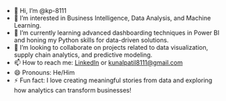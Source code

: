 - 👋 Hi, I’m @kp-8111  
- 👀 I’m interested in Business Intelligence, Data Analysis, and Machine Learning.  
- 🌱 I’m currently learning advanced dashboarding techniques in Power BI and honing my Python skills for data-driven solutions.  
- 💞️ I’m looking to collaborate on projects related to data visualization, supply chain analytics, and predictive modeling.  
- 📫 How to reach me: [LinkedIn](https://www.linkedin.com/in/kp8111/) or kunalpatil8111@gmail.com  
- 😄 Pronouns: He/Him  
- ⚡ Fun fact: I love creating meaningful stories from data and exploring how analytics can transform businesses!  


<!---
kp-8111/kp-8111 is a ✨ special ✨ repository because its `README.md` (this file) appears on your GitHub profile.
You can click the Preview link to take a look at your changes.
--->
